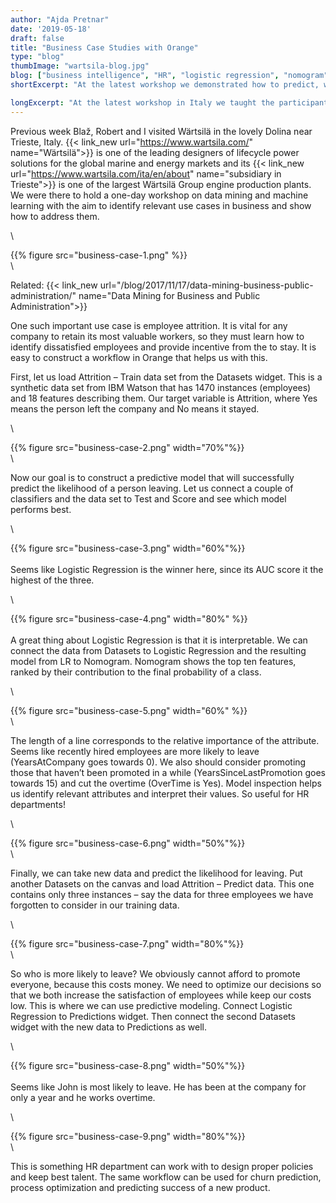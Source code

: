 ```yaml
---
author: "Ajda Pretnar"
date: '2019-05-18'
draft: false
title: "Business Case Studies with Orange"
type: "blog"
thumbImage: "wartsila-blog.jpg"
blog: ["business intelligence", "HR", "logistic regression", "nomogram", "predictive models"]
shortExcerpt: "At the latest workshop we demonstrated how to predict, which employees are most likely to resign in the future."

longExcerpt: "At the latest workshop in Italy we taught the participants how to identify relevant business use cases and how to predict, which employees are most likely to resign in the future."
---
```


Previous week Blaž, Robert and I visited Wärtsilä in the lovely Dolina near Trieste, Italy. {{< link_new url="https://www.wartsila.com/" name="Wärtsilä">}} is one of the leading designers of lifecycle power solutions for the global marine and energy markets and its {{< link_new url="https://www.wartsila.com/ita/en/about" name="subsidiary in Trieste">}} is one of the largest Wärtsilä Group engine production plants. We were there to hold a one-day workshop on data mining and machine learning with the aim to identify relevant use cases in business and show how to address them.

\

{{% figure src="business-case-1.png" %}}
\
\

Related: {{< link_new url="/blog/2017/11/17/data-mining-business-public-administration/" name="Data Mining for Business and Public Administration">}}

One such important use case is employee attrition. It is vital for any company to retain its most valuable workers, so they must learn how to identify dissatisfied employees and provide incentive from the to stay. It is easy to construct a workflow in Orange that helps us with this.

First, let us load Attrition – Train data set from the Datasets widget. This is a synthetic data set from IBM Watson that has 1470 instances (employees) and 18 features describing them. Our target variable is Attrition, where Yes means the person left the company and No means it stayed.


\


{{% figure src="business-case-2.png" width="70%"%}}
\
\

Now our goal is to construct a predictive model that will successfully predict the likelihood of a person leaving. Let us connect a couple of classifiers and the data set to Test and Score and see which model performs best.


\

{{% figure src="business-case-3.png" width="60%"%}}
\
\
Seems like Logistic Regression is the winner here, since its AUC score it the highest of the three.

\


{{% figure src="business-case-4.png" width="80%" %}}
\
\
A great thing about Logistic Regression is that it is interpretable. We can connect the data from Datasets to Logistic Regression and the resulting model from LR to Nomogram. Nomogram shows the top ten features, ranked by their contribution to the final probability of a class.


\


{{% figure src="business-case-5.png" width="60%" %}}
\
\

The length of a line corresponds to the relative importance of the attribute. Seems like recently hired employees are more likely to leave (YearsAtCompany goes towards 0). We also should consider promoting those that haven’t been promoted in a while (YearsSinceLastPromotion goes towards 15) and cut the overtime (OverTime is Yes). Model inspection helps us identify relevant attributes and interpret their values. So useful for HR departments!

\


{{% figure src="business-case-6.png" width="50%"%}}
\
\

Finally, we can take new data and predict the likelihood for leaving. Put another Datasets on the canvas and load Attrition – Predict data. This one contains only three instances – say the data for three employees we have forgotten to consider in our training data.

\


{{% figure src="business-case-7.png" width="80%"%}}
\
\

So who is more likely to leave? We obviously cannot afford to promote everyone, because this costs money. We need to optimize our decisions so that we both increase the satisfaction of employees while keep our costs low. This is where we can use predictive modeling. Connect Logistic Regression to Predictions widget. Then connect the second Datasets widget with the new data to Predictions as well.


\


{{% figure src="business-case-8.png" width="50%"%}}
\
\
Seems like John is most likely to leave. He has been at the company for only a year and he works overtime.

\


{{% figure src="business-case-9.png" width="80%"%}}
\
\

This is something HR department can work with to design proper policies and keep best talent. The same workflow can be used for churn prediction, process optimization and predicting success of a new product.

